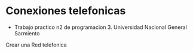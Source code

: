 # Conexiones telefonicas

- Trabajo practico n2 de programacion 3. Universidad Nacional General Sarmiento

Crear una Red telefonica 
